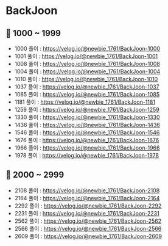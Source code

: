 # BackJoon

## 🌱 1000 ~ 1999
- 1000 풀이 : https://velog.io/@newbie_1761/BackJoon-1000
- 1001 풀이 : https://velog.io/@newbie_1761/BackJoon-1001
- 1008 풀이 : https://velog.io/@newbie_1761/BackJoon-1008
- 1004 풀이 : https://velog.io/@newbie_1761/BackJoon-1004
- 1010 풀이 : https://velog.io/@newbie_1761/BackJoon-1010
- 1037 풀이 : https://velog.io/@newbie_1761/BackJoon-1037
- 1085 풀이 : https://velog.io/@newbie_1761/BackJoon-1085
- 1181 풀이 : https://velog.io/@newbie_1761/BackJoon-1181
- 1259 풀이 : https://velog.io/@newbie_1761/BackJoon-1259
- 1330 풀이 : https://velog.io/@newbie_1761/BackJoon-1330
- 1436 풀이 : https://velog.io/@newbie_1761/BackJoon-1436
- 1546 풀이 : https://velog.io/@newbie_1761/BackJoon-1546
- 1676 풀이 : https://velog.io/@newbie_1761/BackJoon-1676
- 1966 풀이 : https://velog.io/@newbie_1761/BackJoon-1966
- 1978 풀이 : https://velog.io/@newbie_1761/BackJoon-1978

## 🌱 2000 ~ 2999
- 2108 풀이 : https://velog.io/@newbie_1761/BackJoon-2108
- 2164 풀이 : https://velog.io/@newbie_1761/BackJoon-2164
- 2292 풀이 : https://velog.io/@newbie_1761/BackJoon-2292
- 2231 풀이 : https://velog.io/@newbie_1761/BackJoon-2231
- 2562 풀이 : https://velog.io/@newbie_1761/BackJoon-2562
- 2566 풀이 : https://velog.io/@newbie_1761/BackJoon-2566
- 2609 풀이 : https://velog.io/@newbie_1761/BackJoon-2609
